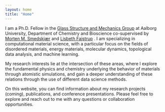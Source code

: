```yaml
---
layout: home
title: "Home"
---
```


I am a Ph.D. Fellow in the <a href="https://sites.google.com/view/smedskjaer">Glass Structure and Mechanics Group</a> at Aalborg University, Department of Chemistry and Bioscience co-supervised by <a href="https://scholar.google.com/citations?user=eDrmG1wAAAAJ&hl=en">Morten M. Smedskjær</a>  and <a href="https://scholar.google.com/citations?hl=en&user=zSw7FuMAAAAJ">Lisbeth Fajstrup</a> .
I am specializing in computational material science, with a particular focus on the fields of disordered materials, energy materials, molecular dynamics, topological data analysis, and machine learning.

My research interests lie at the intersection of these areas, where I explore the fundamental physics and chemistry underlying the behavior of materials through atomistic simulations, and gain a deeper understanding of these relations through the use of different data science methods.

On this website, you can find information about my research projects (coming), publications, and conference presentations. Please feel free to explore and reach out to me with any questions or collaboration opportunities.
